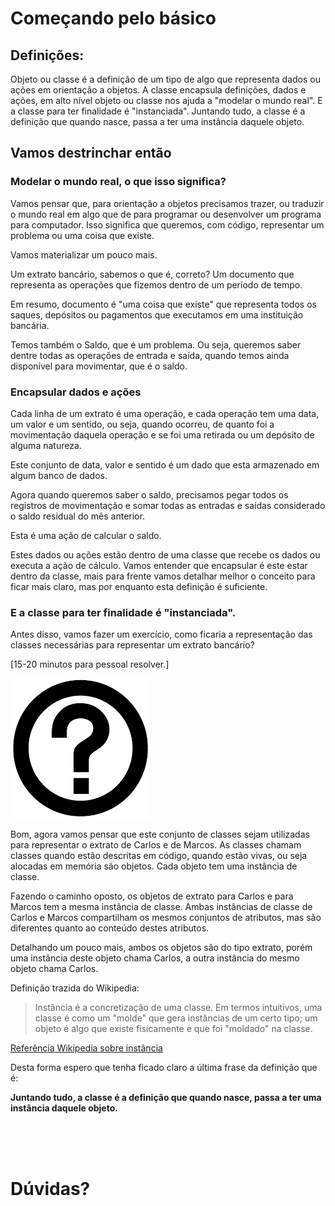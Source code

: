 # Começando pelo básico

## Definições:

Objeto ou classe é a definição de um tipo de algo que representa dados ou ações em orientação a objetos.
A classe encapsula definições, dados e ações, em alto nível objeto ou classe nos ajuda a "modelar o mundo real".
E a classe para ter finalidade é "instanciada".
Juntando tudo, a classe é a definição que quando nasce, passa a ter uma instância daquele objeto.

## Vamos destrinchar então

### Modelar o mundo real, o que isso significa?

Vamos pensar que, para orientação a objetos precisamos trazer, ou traduzir o mundo real em algo que de para programar ou desenvolver um programa para computador.
Isso significa que queremos, com código, representar um problema ou uma coisa que existe.

Vamos materializar um pouco mais.

Um extrato bancário, sabemos o que é, correto? Um documento que representa as operações que fizemos dentro de um período de tempo.

Em resumo, documento é "uma coisa que existe" que representa todos os saques, depósitos ou pagamentos que executamos em uma instituição bancária.

Temos também o Saldo, que é um problema. 
Ou seja, queremos saber dentre todas as operações de entrada e saída, quando temos ainda disponível para movimentar, que é o saldo.

### Encapsular dados e ações

Cada linha de um extrato é uma operação, e cada operação tem uma data, um valor e um sentido, ou seja, quando ocorreu, de quanto foi a movimentação daquela operação e se foi uma retirada ou um depósito de alguma natureza.

Este conjunto de data, valor e sentido é um dado que esta armazenado em algum banco de dados.

Agora quando queremos saber o saldo, precisamos pegar todos os registros de movimentação e somar todas as entradas e saídas considerado o saldo residual do mês anterior.

Esta é uma ação de calcular o saldo.

Estes dados ou ações estão dentro de uma classe que recebe os dados ou executa a ação de cálculo.
Vamos entender que encapsular é este estar dentro da classe, mais para frente vamos detalhar melhor o conceito para ficar mais claro, mas por enquanto esta definição é suficiente.

### E a classe para ter finalidade é "instanciada".

Antes disso, vamos fazer um exercício, como ficaria a representação das classes necessárias para representar um extrato bancário?

[15-20 minutos para pessoal resolver.]

![instancia](../assets/instancia-0.png) 


Bom, agora vamos pensar que este conjunto de classes sejam utilizadas para representar o extrato de Carlos e de Marcos. As classes chamam classes quando estão descritas em código, quando estão vivas, ou seja alocadas em memória são objetos. Cada objeto tem uma instância de classe.

Fazendo o caminho oposto, os objetos de extrato para Carlos e para Marcos tem a mesma instância de classe. Ambas instâncias de classe de Carlos e Marcos compartilham os mesmos conjuntos de atributos, mas são diferentes quanto ao conteúdo destes atributos.

Detalhando um pouco mais, ambos os objetos são do tipo extrato, porém uma instância deste objeto chama Carlos, a outra instância do mesmo objeto chama Carlos.

Definição trazida do Wikipedia:

> Instância é a concretização de uma classe. Em termos intuitivos, uma classe é como um "molde" que gera instâncias de um certo tipo; um objeto é algo que existe fisicamente e que foi "moldado" na classe.

<a href="https://pt.wikipedia.org/wiki/Inst%C3%A2ncia_(ci%C3%AAncia_da_computa%C3%A7%C3%A3o)#:~:text=Em%20programa%C3%A7%C3%A3o%20orientada%20a%20objetos,igualmente%20usada%20da%20mesma%20forma.">Referência Wikipedia sobre instância</a>

Desta forma espero que tenha ficado claro a última frase da definição que é:

**Juntando tudo, a classe é a definição que quando nasce, passa a ter uma instância daquele objeto.**

</br></br></br>
# Dúvidas?